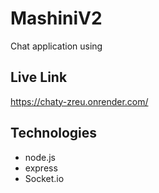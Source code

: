 # MashiniV2

  Chat application using

##  Live Link

https://chaty-zreu.onrender.com/

## Technologies

- node.js
- express
- Socket.io
